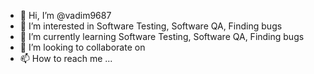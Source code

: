 - 👋 Hi, I’m @vadim9687
- 👀 I’m interested in Software Testing, Software QA, Finding bugs
- 🌱 I’m currently learning Software Testing, Software QA, Finding bugs
- 💞️ I’m looking to collaborate on 
- 📫 How to reach me ...

<!---
vadim9687/vadim9687 is a ✨ special ✨ repository because its `README.md` (this file) appears on your GitHub profile.
You can click the Preview link to take a look at your changes.
--->
